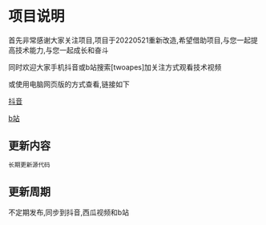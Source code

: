 # 项目说明

首先非常感谢大家关注项目,项目于20220521重新改造,希望借助项目,与您一起提高技术能力,与您一起成长和奋斗

同时欢迎大家手机抖音或b站搜索[twoapes]加关注方式观看技术视频

或使用电脑网页版的方式查看,链接如下

[抖音](https://www.douyin.com/user/MS4wLjABAAAAmckB46m9EQLMCchhqP1eemzsWRDDZM0478LfsvR3_fU)

[b站](https://space.bilibili.com/290120984)

## 更新内容

```txt
长期更新源代码
```

## 更新周期

不定期发布,同步到抖音,西瓜视频和b站
